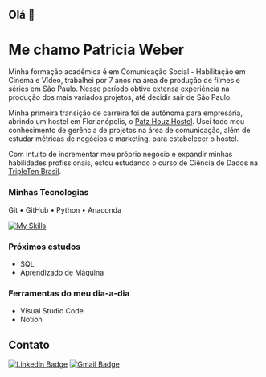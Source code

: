 ## Olá 🙂
# Me chamo Patricia Weber 

Minha formação acadêmica é em Comunicação Social - Habilitação em Cinema e Vídeo, trabalhei por 7 anos na área de produção de filmes e séries em São Paulo. Nesse período obtive extensa experiência na produção dos mais variados projetos, até decidir sair de São Paulo.

Minha primeira transição de carreira foi de autônoma para empresária, abrindo um hostel em Florianópolis, o <a href="https://patzhouz.com">Patz Houz Hostel</a>. Usei todo meu conhecimento de gerência de projetos na área de comunicação, além de estudar métricas de negócios e marketing, para estabelecer o hostel.

Com intuito de incrementar meu próprio negócio e expandir minhas habilidades profissionais, estou estudando o curso de Ciência de Dados na <a href="https://tripleten.com">TripleTen Brasil</a>. 

###  Minhas Tecnologias
Git • GitHub • Python • Anaconda

[![My Skills](https://skillicons.dev/icons?i=git,github,python,anaconda)](https://skillicons.dev)

###  Próximos estudos
- SQL
- Aprendizado de Máquina

###  Ferramentas do meu dia-a-dia
- Visual Studio Code
- Notion

## Contato

[![Linkedin Badge](https://img.shields.io/badge/-Patricia%20Weber-00875f?style=flat-square&logo=Linkedin&logoColor=white&link=https://www.linkedin.com/in/patweber0/)](https://www.linkedin.com/in/patweber0)
[![Gmail Badge](https://img.shields.io/badge/-pat@patzhouz.com-00875f?style=flat-square&logo=Gmail&logoColor=white&link=mailto:pat@patzhouz.com)](mailto:pat@patzhouz.com)
